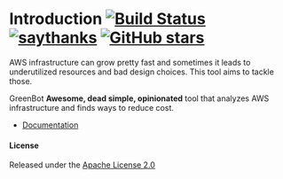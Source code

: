# Introduction  [![Build Status](https://github.com/vinay-lodha/greenbot/workflows/Build/badge.svg)](https://github.com/vinay-lodha/greenbot/actions?query=workflow%3ABuild) [![saythanks](https://img.shields.io/badge/say-thanks-ff69b4.svg)](https://saythanks.io/to/vinay.a.lodha%40gmail.com) [![GitHub stars](https://img.shields.io/github/stars/vinay-lodha/greenbot.svg?style=social&label=Star&maxAge=2592000)](https://GitHub.com/vinay-lodha/greenbot/stargazers/) 



AWS infrastructure can grow pretty fast and sometimes it leads to underutilized resources and bad design choices. This tool aims to tackle those.

GreenBot **Awesome, dead simple, opinionated** tool that analyzes AWS infrastructure and finds ways to reduce cost.


* [Documentation](https://vinay-lodha.gitbook.io/greenbot/)



#### License

Released under the [Apache License 2.0](https://github.com/vinay-lodha/greenbot/blob/master/LICENSE)

